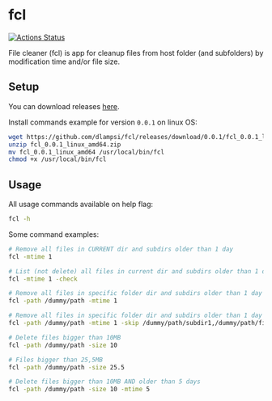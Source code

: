 # fcl

[![Actions Status](https://github.com/dlampsi/fcl/workflows/default/badge.svg)](https://github.com/dlampsi/fcl/actions)

File cleaner (fcl) is app for cleanup files from host folder (and subfolders) by modification time and/or file size.

## Setup

You can download releases [here](https://github.com/dlampsi/fcl/releases).

Install commands example for version `0.0.1` on linux OS:
```bash
wget https://github.com/dlampsi/fcl/releases/download/0.0.1/fcl_0.0.1_linux_amd64.zip
unzip fcl_0.0.1_linux_amd64.zip
mv fcl_0.0.1_linux_amd64 /usr/local/bin/fcl
chmod +x /usr/local/bin/fcl
```

## Usage

All usage commands available on help flag:

```bash
fcl -h
```

Some command examples:

```bash
# Remove all files in CURRENT dir and subdirs older than 1 day
fcl -mtime 1

# List (not delete) all files in current dir and subdirs older than 1 day
fcl -mtime 1 -check

# Remove all files in specific folder dir and subdirs older than 1 day
fcl -path /dummy/path -mtime 1

# Remove all files in specific folder dir and subdirs older than 1 day with exception dir and file
fcl -path /dummy/path -mtime 1 -skip /dummy/path/subdir1,/dummy/path/file.log

# Delete files bigger than 10MB
fcl -path /dummy/path -size 10

# Files bigger than 25,5MB
fcl -path /dummy/path -size 25.5

# Delete files bigger than 10MB AND older than 5 days
fcl -path /dummy/path -size 10 -mtime 5
```